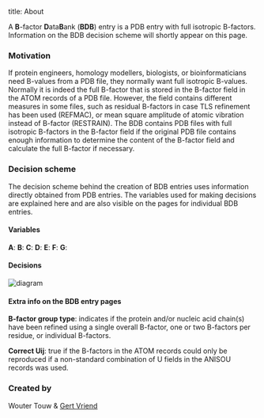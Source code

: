 title: About

A **B**-factor **D**ata**B**ank (**BDB**) entry is a PDB entry with full isotropic B-factors. Information on the BDB decision scheme will shortly appear on this page.

### Motivation
If protein engineers, homology modellers, biologists, or bioinformaticians need
B-values from a PDB file, they normally want full isotropic B-values. Normally
it is indeed the full B-factor that is stored in the B-factor field in the ATOM
records of a PDB file. However, the field contains different measures in some
files, such as residual B-factors in case TLS refinement has been used
(REFMAC), or mean square amplitude of atomic vibration instead of B-factor
(RESTRAIN). The BDB contains PDB files with full isotropic B-factors in the 
B-factor field if the original PDB file contains enough information to 
determine the content of the B-factor field and calculate the full B-factor 
if necessary.

### Decision scheme
The decision scheme behind the creation of BDB entries uses information
directly obtained from PDB entries. The variables used for making decisions are
explained here and are also visible on the pages for individual BDB entries.

#### Variables
**A**:
**B**:
**C**:
**D**:
**E**:
**F**:
**G**:

#### Decisions
![diagram](/static/images/flowchart.svg)

#### Extra info on the BDB entry pages
**B-factor group type**: indicates if the protein and/or nucleic acid chain(s)
have been refined using a single overall B-factor, one or two B-factors per
residue, or individual B-factors.

**Correct Uij**: true if the B-factors in the ATOM records could only be
reproduced if a non-standard combination of U fields in the ANISOU records was
used.

### Created by
Wouter Touw &
[Gert Vriend](http://swift.cmbi.ru.nl/gv)
